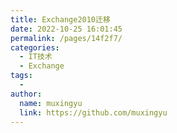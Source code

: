 ```yaml
---
title: Exchange2010迁移
date: 2022-10-25 16:01:45
permalink: /pages/14f2f7/
categories:
  - IT技术
  - Exchange
tags:
  - 
author: 
  name: muxingyu
  link: https://github.com/muxingyu
---
```


